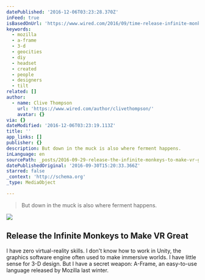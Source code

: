 ```yaml
---
datePublished: '2016-12-06T03:23:28.370Z'
inFeed: true
isBasedOnUrl: 'https://www.wired.com/2016/09/time-release-infinite-monkeys-vr/'
keywords:
  - mozilla
  - a-frame
  - 3-d
  - geocities
  - diy
  - headset
  - created
  - people
  - designers
  - tilt
related: []
author:
  - name: Clive Thompson
    url: 'https://www.wired.com/author/clivethompson/'
    avatar: {}
via: {}
dateModified: '2016-12-06T03:23:19.113Z'
title: ''
app_links: []
publisher: {}
description: But down in the muck is also where ferment happens.
inLanguage: en
sourcePath: _posts/2016-09-29-release-the-infinite-monkeys-to-make-vr-great.md
datePublishedOriginal: '2016-09-30T15:20:33.366Z'
starred: false
_context: 'http://schema.org'
_type: MediaObject

---
```

> But down in the muck is also where ferment happens.

<article style=""><img src="https://www.wired.com/wp-content/uploads/2016/08/ap2409_thompson-main-1200x630-e1474663170781.jpg" /><h1>Release the Infinite Monkeys to Make VR Great</h1><p>I have zero virtual-reality skills. I don't know how to work in Unity, the graphics software engine often used to make immersive worlds. I have little sense for 3-D design. But I have a secret weapon: A-Frame, an easy-to-use language released by Mozilla last winter.</p></article>
